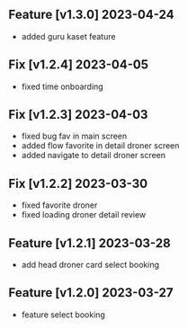 ## Feature [v1.3.0] 2023-04-24
- added guru kaset feature 
## Fix [v1.2.4] 2023-04-05
- fixed time onboarding 
## Fix [v1.2.3] 2023-04-03
- fixed bug fav in main screen
- added flow favorite in detail droner screen
- added navigate to detail droner screen
## Fix [v1.2.2] 2023-03-30
- fixed favorite droner
- fixed loading droner detail review

## Feature [v1.2.1] 2023-03-28
- add head droner card select booking

## Feature [v1.2.0] 2023-03-27
- feature select booking